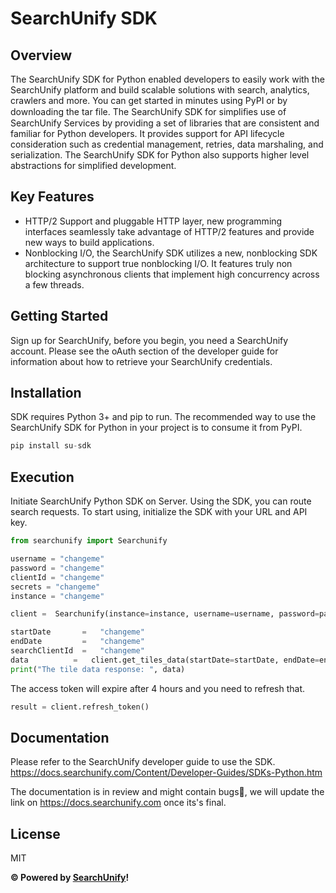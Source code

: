 # SearchUnify SDK

## Overview
The SearchUnify SDK for Python enabled developers to easily work with the SearchUnify platform and build scalable solutions with search, analytics, crawlers and more. You can get started in minutes using PyPI or by downloading the tar file.
The SearchUnify SDK for simpliﬁes use of SearchUnify Services by providing a set of libraries that are consistent and familiar for Python developers. It provides support for API lifecycle consideration such as credential management, retries, data marshaling, and serialization. The SearchUnify SDK for Python also supports higher level abstractions for simplified development.

## Key Features
* HTTP/2 Support and pluggable HTTP layer, new programming interfaces seamlessly take advantage of HTTP/2 features and provide new ways to build applications.
* Nonblocking I/O, the SearchUnify SDK utilizes a new, nonblocking SDK architecture to support true nonblocking I/O. It features truly non blocking asynchronous clients that implement high concurrency across a few threads.

## Getting Started
Sign up for SearchUnify, before you begin, you need a SearchUnify account. Please see the oAuth section of the developer guide for information about how to retrieve your SearchUnify credentials.

## Installation
SDK requires Python 3+ and pip to run.
The recommended way to use the SearchUnify SDK for Python in your project is to consume it from PyPI.
```python
pip install su-sdk
```
## Execution
Initiate SearchUnify Python SDK on Server. Using the SDK, you can route search requests. To start using, initialize the SDK with your URL and API key.
```python
from searchunify import Searchunify

username = "changeme"
password = "changeme"
clientId = "changeme"
secrets = "changeme"
instance = "changeme"

client =  Searchunify(instance=instance, username=username, password=password, client_id=clientId, client_secret=secrets)

startDate       =   "changeme"
endDate         =   "changeme"
searchClientId  =   "changeme"
data          =   client.get_tiles_data(startDate=startDate, endDate=endDate, searchClientId=searchClientId)
print("The tile data response: ", data)
```
The access token will expire after 4 hours and you need to refresh that.

```python
result = client.refresh_token()
```
## Documentation
Please refer to the SearchUnify developer guide to use the SDK. https://docs.searchunify.com/Content/Developer-Guides/SDKs-Python.htm

The documentation is in review and might contain bugs🐞, we will update the link on https://docs.searchunify.com once its's final.


## License

MIT

**&copy; Powered by [SearchUnify](https://www.searchunify.com/)!**